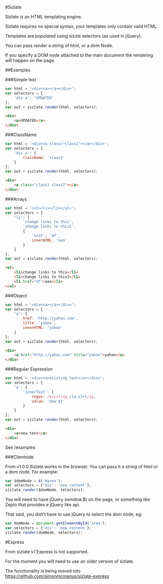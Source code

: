 #Sizlate

Sizlate is an HTML templating engine.

Sizlate requires no special syntax, your templates only contain valid HTML.

Templates are populated using sizzle selectors (as used in jQuery).

You can pass render a string of html, or a dom Node.

If you specify a DOM node attached to the main document the rendering will happen on the page.

##Examples

###Simple text

```js
var html = '<div><a></a></div>';
var selectors = {
	'div a': 'UPDATED'
};
var out = sizlate.render(html, selectors);
```
```html
<div>
	<a>UPDATED</a>
</div>
```
###ClassName

```js
var html = '<div><a class="class1"></a></div>';
var selectors = {
    'div a': {
        className: 'class2'
    }
};
var out = sizlate.render(html, selectors);
```
```html
<div>
	<a class="class1 class2"></a>
</div>
```

###Arrays
```js
var html = '<ul><li></li></ul>';
var selectors = {
    'li': [
        'change links to this',
        'change links to this2',
        {
            'href': 'df',
            innerHTML: 'aaa'
        }
    ]
};
var out = sizlate.render(html, selectors);
```
```html
<ul>
	<li>change links to this</li>
	<li>change links to this2</li>
	<li href="df">aaa</li>
</ul>
```

###Object
```js
var html = '<div><a></a></div>';
var selectors = {
    'a': {
        href: 'http://yahoo.com',
        title: 'yahoo',
        innerHTML: 'yahoo'
    }
};
var out = sizlate.render(html, selectors);
```
```html
<div>
	<a href="http://yahoo.com" title="yahoo">yahoo</a>
</div>
```

###Regular Expression
```js
var html = '<div><a>existing text</a></div>';
var selectors = {
    'a': {
        'innerText': {
            regex: /existing ([a-z]+)/ig,
            value: 'new $1'
        }
    }
};
var out = sizlate.render(html, selectors);
```
```html
<div>
	<a>new text</a>
</div>
```

See /examples


###Clientside

From v1.0.0 Sizlate works in the browser. You can pass it a string of html or a dom node. For example:

```js
var $domNode = $('#area');
var selectors = {'div': 'new content'};
sizlate.render($domNode, selectors);
```
You will need to have jQuery (window.$) on the page, or something like Zepto that provides a jQuery like api.

That said, you don't have to use jQuery to select the dom node, eg:

```js
var domNode = document.getElementById('area');
var selectors = {'div': 'new content'};
sizlate.render(domNode, selectors);
```

#Express

From sizlate v1 Express is not supported.

For the moment you will need to use an older version of sizlate.

The functionality is being moved into https://github.com/simonmcmanus/sizlate-express
